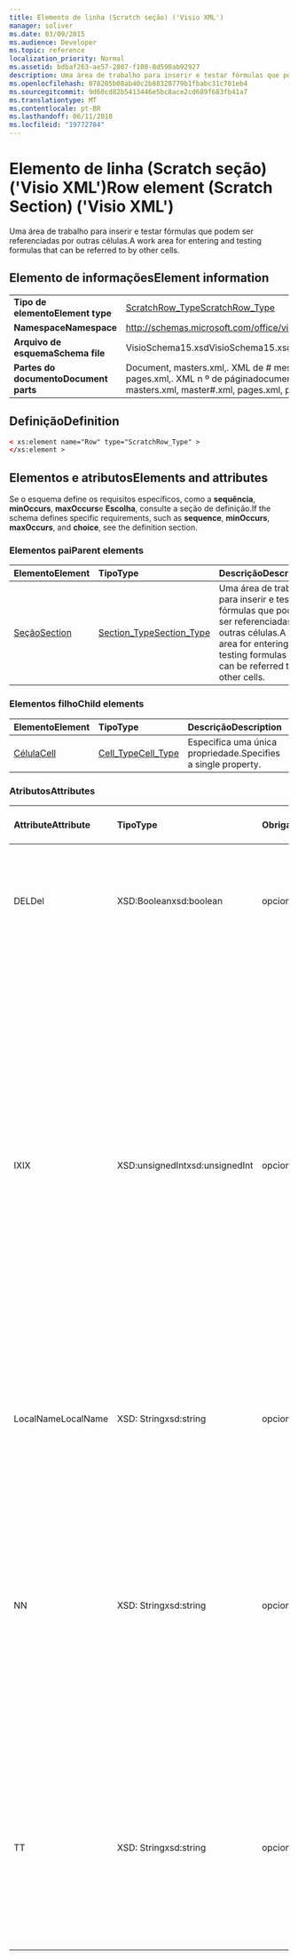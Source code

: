 ```yaml
---
title: Elemento de linha (Scratch seção) ('Visio XML')
manager: soliver
ms.date: 03/09/2015
ms.audience: Developer
ms.topic: reference
localization_priority: Normal
ms.assetid: bdbaf263-ae57-2807-f100-8d590ab92927
description: Uma área de trabalho para inserir e testar fórmulas que podem ser referenciadas por outras células.
ms.openlocfilehash: 078205b08ab40c2b88320779b1fbabc31c781eb4
ms.sourcegitcommit: 9d60cd82b5413446e5bc8ace2cd689f683fb41a7
ms.translationtype: MT
ms.contentlocale: pt-BR
ms.lasthandoff: 06/11/2018
ms.locfileid: "19772784"
---
```

# <a name="row-element-scratch-section-visio-xml"></a><span data-ttu-id="1be91-103">Elemento de linha (Scratch seção) ('Visio XML')</span><span class="sxs-lookup"><span data-stu-id="1be91-103">Row element (Scratch Section) ('Visio XML')</span></span>

<span data-ttu-id="1be91-104">Uma área de trabalho para inserir e testar fórmulas que podem ser referenciadas por outras células.</span><span class="sxs-lookup"><span data-stu-id="1be91-104">A work area for entering and testing formulas that can be referred to by other cells.</span></span>
  
## <a name="element-information"></a><span data-ttu-id="1be91-105">Elemento de informações</span><span class="sxs-lookup"><span data-stu-id="1be91-105">Element information</span></span>

|||
|:-----|:-----|
|<span data-ttu-id="1be91-106">**Tipo de elemento**</span><span class="sxs-lookup"><span data-stu-id="1be91-106">**Element type**</span></span> <br/> |[<span data-ttu-id="1be91-107">ScratchRow_Type</span><span class="sxs-lookup"><span data-stu-id="1be91-107">ScratchRow_Type</span></span>](scratchrow_type-complextypevisio-xml.md) <br/> |
|<span data-ttu-id="1be91-108">**Namespace**</span><span class="sxs-lookup"><span data-stu-id="1be91-108">**Namespace**</span></span> <br/> |http://schemas.microsoft.com/office/visio/2012/main  <br/> |
|<span data-ttu-id="1be91-109">**Arquivo de esquema**</span><span class="sxs-lookup"><span data-stu-id="1be91-109">**Schema file**</span></span> <br/> |<span data-ttu-id="1be91-110">VisioSchema15.xsd</span><span class="sxs-lookup"><span data-stu-id="1be91-110">VisioSchema15.xsd</span></span>  <br/> |
|<span data-ttu-id="1be91-111">**Partes do documento**</span><span class="sxs-lookup"><span data-stu-id="1be91-111">**Document parts**</span></span> <br/> |<span data-ttu-id="1be91-112">Document, masters.xml,. XML de # mestre, pages.xml,. XML n º de página</span><span class="sxs-lookup"><span data-stu-id="1be91-112">document.xml, masters.xml, master#.xml, pages.xml, page#.xml</span></span>  <br/> |
   
## <a name="definition"></a><span data-ttu-id="1be91-113">Definição</span><span class="sxs-lookup"><span data-stu-id="1be91-113">Definition</span></span>

```XML
< xs:element name="Row" type="ScratchRow_Type" >
</xs:element >
```

## <a name="elements-and-attributes"></a><span data-ttu-id="1be91-114">Elementos e atributos</span><span class="sxs-lookup"><span data-stu-id="1be91-114">Elements and attributes</span></span>

<span data-ttu-id="1be91-115">Se o esquema define os requisitos específicos, como a **sequência**, **minOccurs**, **maxOccurs**e **Escolha**, consulte a seção de definição.</span><span class="sxs-lookup"><span data-stu-id="1be91-115">If the schema defines specific requirements, such as **sequence**, **minOccurs**, **maxOccurs**, and **choice**, see the definition section.</span></span> 
  
### <a name="parent-elements"></a><span data-ttu-id="1be91-116">Elementos pai</span><span class="sxs-lookup"><span data-stu-id="1be91-116">Parent elements</span></span>

|<span data-ttu-id="1be91-117">**Elemento**</span><span class="sxs-lookup"><span data-stu-id="1be91-117">**Element**</span></span>|<span data-ttu-id="1be91-118">**Tipo**</span><span class="sxs-lookup"><span data-stu-id="1be91-118">**Type**</span></span>|<span data-ttu-id="1be91-119">**Descrição**</span><span class="sxs-lookup"><span data-stu-id="1be91-119">**Description**</span></span>|
|:-----|:-----|:-----|
|[<span data-ttu-id="1be91-120">Seção</span><span class="sxs-lookup"><span data-stu-id="1be91-120">Section</span></span>](section-element-sheet_type-complextypevisio-xml.md) <br/> |[<span data-ttu-id="1be91-121">Section_Type</span><span class="sxs-lookup"><span data-stu-id="1be91-121">Section_Type</span></span>](section_type-complextypevisio-xml.md) <br/> |<span data-ttu-id="1be91-122">Uma área de trabalho para inserir e testar fórmulas que podem ser referenciadas por outras células.</span><span class="sxs-lookup"><span data-stu-id="1be91-122">A work area for entering and testing formulas that can be referred to by other cells.</span></span>  <br/> |
   
### <a name="child-elements"></a><span data-ttu-id="1be91-123">Elementos filho</span><span class="sxs-lookup"><span data-stu-id="1be91-123">Child elements</span></span>

|<span data-ttu-id="1be91-124">**Elemento**</span><span class="sxs-lookup"><span data-stu-id="1be91-124">**Element**</span></span>|<span data-ttu-id="1be91-125">**Tipo**</span><span class="sxs-lookup"><span data-stu-id="1be91-125">**Type**</span></span>|<span data-ttu-id="1be91-126">**Descrição**</span><span class="sxs-lookup"><span data-stu-id="1be91-126">**Description**</span></span>|
|:-----|:-----|:-----|
|[<span data-ttu-id="1be91-127">Célula</span><span class="sxs-lookup"><span data-stu-id="1be91-127">Cell</span></span>](cell-element-scratch-sectionvisio-xml.md) <br/> |[<span data-ttu-id="1be91-128">Cell_Type</span><span class="sxs-lookup"><span data-stu-id="1be91-128">Cell_Type</span></span>](cell_type-complextypevisio-xml.md) <br/> |<span data-ttu-id="1be91-129">Especifica uma única propriedade.</span><span class="sxs-lookup"><span data-stu-id="1be91-129">Specifies a single property.</span></span>  <br/> |
   
### <a name="attributes"></a><span data-ttu-id="1be91-130">Atributos</span><span class="sxs-lookup"><span data-stu-id="1be91-130">Attributes</span></span>

|<span data-ttu-id="1be91-131">**Attribute**</span><span class="sxs-lookup"><span data-stu-id="1be91-131">**Attribute**</span></span>|<span data-ttu-id="1be91-132">**Tipo**</span><span class="sxs-lookup"><span data-stu-id="1be91-132">**Type**</span></span>|<span data-ttu-id="1be91-133">**Obrigatório**</span><span class="sxs-lookup"><span data-stu-id="1be91-133">**Required**</span></span>|<span data-ttu-id="1be91-134">**Descrição**</span><span class="sxs-lookup"><span data-stu-id="1be91-134">**Description**</span></span>|<span data-ttu-id="1be91-135">**Valores possíveis**</span><span class="sxs-lookup"><span data-stu-id="1be91-135">**Possible values**</span></span>|
|:-----|:-----|:-----|:-----|:-----|
|<span data-ttu-id="1be91-136">DEL</span><span class="sxs-lookup"><span data-stu-id="1be91-136">Del</span></span>  <br/> |<span data-ttu-id="1be91-137">XSD:Boolean</span><span class="sxs-lookup"><span data-stu-id="1be91-137">xsd:boolean</span></span>  <br/> |<span data-ttu-id="1be91-138">opcional</span><span class="sxs-lookup"><span data-stu-id="1be91-138">optional</span></span>  <br/> |<span data-ttu-id="1be91-139">Especifica se uma linha que seria contrário herdada de uma forma mestra foi excluída.</span><span class="sxs-lookup"><span data-stu-id="1be91-139">Specifies whether a row that would otherwise be inherited from a master shape has been deleted.</span></span>  <br/> |<span data-ttu-id="1be91-140">Valores do tipo xsd:boolean.</span><span class="sxs-lookup"><span data-stu-id="1be91-140">Values of the xsd:boolean type.</span></span>  <br/> |
|<span data-ttu-id="1be91-141">IX</span><span class="sxs-lookup"><span data-stu-id="1be91-141">IX</span></span>  <br/> |<span data-ttu-id="1be91-142">XSD:unsignedInt</span><span class="sxs-lookup"><span data-stu-id="1be91-142">xsd:unsignedInt</span></span>  <br/> |<span data-ttu-id="1be91-143">opcional</span><span class="sxs-lookup"><span data-stu-id="1be91-143">optional</span></span>  <br/> |<span data-ttu-id="1be91-144">Especifica o identificador baseada em um para a linha.</span><span class="sxs-lookup"><span data-stu-id="1be91-144">Specifies the one-based identifier for the row.</span></span> <span data-ttu-id="1be91-145">Ele deve ser unqiue e maior do que outros identificadores na mesma seção. O atributo IX é usado somente para as seções de caractere, Conexão, campo, FillGradient, geometria, camada, LineGradient, parágrafo, revisor, zero e guias.</span><span class="sxs-lookup"><span data-stu-id="1be91-145">It should be unqiue and greater than other identifiers in the same section.The IX attribute is only used for the Character, Connection, Field, FillGradient, Geometry, Layer, LineGradient, Paragraph, Reviewer, Scratch, and Tabs sections.</span></span> <span data-ttu-id="1be91-146">Uma linha só pode ter um dos atributos IX ou N.</span><span class="sxs-lookup"><span data-stu-id="1be91-146">A row can only have one of the IX or N attributes.</span></span>  <br/> |<span data-ttu-id="1be91-147">Valores do tipo xsd:unsignedInt.</span><span class="sxs-lookup"><span data-stu-id="1be91-147">Values of the xsd:unsignedInt type.</span></span>  <br/> |
|<span data-ttu-id="1be91-148">LocalName</span><span class="sxs-lookup"><span data-stu-id="1be91-148">LocalName</span></span>  <br/> |<span data-ttu-id="1be91-149">XSD: String</span><span class="sxs-lookup"><span data-stu-id="1be91-149">xsd:string</span></span>  <br/> |<span data-ttu-id="1be91-150">opcional</span><span class="sxs-lookup"><span data-stu-id="1be91-150">optional</span></span>  <br/> |<span data-ttu-id="1be91-151">Especifica o nome exclusivo do dependentes de idioma da linha.</span><span class="sxs-lookup"><span data-stu-id="1be91-151">Specifies the unique language-dependent name of the row.</span></span>  <br/> |<span data-ttu-id="1be91-152">Valores do tipo xsd: String.</span><span class="sxs-lookup"><span data-stu-id="1be91-152">Values of the xsd:string type.</span></span>  <br/> |
|<span data-ttu-id="1be91-153">N</span><span class="sxs-lookup"><span data-stu-id="1be91-153">N</span></span>  <br/> |<span data-ttu-id="1be91-154">XSD: String</span><span class="sxs-lookup"><span data-stu-id="1be91-154">xsd:string</span></span>  <br/> |<span data-ttu-id="1be91-155">opcional</span><span class="sxs-lookup"><span data-stu-id="1be91-155">optional</span></span>  <br/> |<span data-ttu-id="1be91-156">Especifica o nome exclusivo do independente do idioma da linha. O atributo N é usado somente para as seções do usuário, propriedade, ações, controle, Conexão, hiperlink e ActionTag.</span><span class="sxs-lookup"><span data-stu-id="1be91-156">Specifies the unique language-independent name of the row.The N attribute is only used for the User, Property, Actions, Control, Connection, Hyperlink, and ActionTag sections.</span></span> <span data-ttu-id="1be91-157">Uma linha só pode ter um dos atributos IX ou N.</span><span class="sxs-lookup"><span data-stu-id="1be91-157">A row can only have one of the IX or N attributes.</span></span>  <br/> |<span data-ttu-id="1be91-158">Valores do tipo xsd: String.</span><span class="sxs-lookup"><span data-stu-id="1be91-158">Values of the xsd:string type.</span></span>  <br/> |
|<span data-ttu-id="1be91-159">T</span><span class="sxs-lookup"><span data-stu-id="1be91-159">T</span></span>  <br/> |<span data-ttu-id="1be91-160">XSD: String</span><span class="sxs-lookup"><span data-stu-id="1be91-160">xsd:string</span></span>  <br/> |<span data-ttu-id="1be91-161">opcional</span><span class="sxs-lookup"><span data-stu-id="1be91-161">optional</span></span>  <br/> |<span data-ttu-id="1be91-162">Especifica o tipo do caminho geométrico representado por linha e usada na visualização de geometria.</span><span class="sxs-lookup"><span data-stu-id="1be91-162">Specifies the type of the geometric path represented by the row and used in geometry visualization.</span></span> <span data-ttu-id="1be91-163">O atributo T é usado apenas para a seção Geometry.</span><span class="sxs-lookup"><span data-stu-id="1be91-163">The T attribute is only used for the Geometry section.</span></span>  <br/> |<span data-ttu-id="1be91-164">Valores do tipo xsd: String.</span><span class="sxs-lookup"><span data-stu-id="1be91-164">Values of the xsd:string type.</span></span>  <br/> |
   

